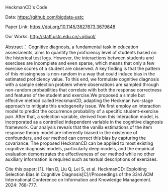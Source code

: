 HeckmanCD's Code

Data: https://github.com/bigdata-ustc

Paper Link: https://doi.org/10.1145/3627673.3679648

Our Works: http://staff.ustc.edu.cn/~qiliuql/

Abstract：
Cognitive diagnosis, a fundamental task in education assessments,
aims to quantify the proficiency level of students based on the historical
test logs. However, the interactions between students and
exercises are incomplete and even sparse, which means that only a
few exercise scores of a student are observed. A key finding is that
the pattern of this missingness is non-random in a way that could
induce bias in the estimated proficiency value. To this end, we formulate
cognitive diagnosis with a sample selection problem where
observations are sampled through non-random probabilities that
correlate with both the response correctness and features of the student
and exercise.We proposed a simple but effective method called
HeckmanCD, adapting the Heckman two-stage approach to mitigate
this endogeneity issue. We first employ an interaction model
to predict the occurrence probability of a specific student-exercise
pair. After that, a selection variable, derived from this interaction
model, is incorporated as a controlled independent variable in the
cognitive diagnosis framework. Our analysis reveals that the vanilla
estimations of the item response theory model are inherently biased
in the existence of confounders, and our method can correct this
bias by capturing the covariance. The proposed HeckmanCD can
be applied to most existing cognitive diagnosis models, particularly
deep models, and the empirical evaluation demonstrates the
effectiveness of our method while no other auxiliary information
is required such as textual descriptions of exercises.

Cite this paper: 
[1]. Han D, Liu Q, Lei S, et al. HeckmanCD: Exploiting Selection Bias in Cognitive Diagnosis[C]//Proceedings of the 33rd ACM International Conference on Information and Knowledge Management. 2024: 768-777.
